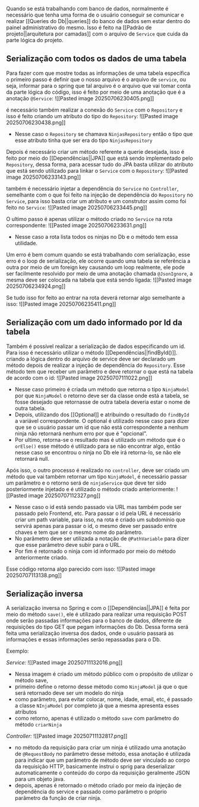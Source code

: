  Quando se está trabalhando com banco de dados, normalmente é necessário que tenha uma forma de o usuário conseguir se comunicar e realizar [[Queries do Db||queries]] do banco de dados sem estar dentro do painel administrativo do mesmo. Isso é feito na [[Padrão de projeto||arquitetura por camadas]] com o arquivo de `Service` que cuida da parte lógica do projeto. 


## Serialização com todos os dados de uma tabela

Para fazer com que mostre todas as informações de uma tabela específica o primeiro passo é definir que o nosso arquivo é o arquivo de `service`, ou seja, informar para o spring que tal arquivo é o arquivo que vai tomar conta da parte lógica do código, isso é feito por meio de uma anotação que é a anotação `@Service`:
![[Pasted image 20250706230405.png]]


é necessário também realizar a conexão do `Service` com o `Repository` e isso é feito criando um atributo do tipo do `Repository`:
![[Pasted image 20250706230438.png]]
- Nesse caso o `Repository` se chamava `NinjasRepository` então o tipo que esse atributo tinha que ser era do tipo `NinjasRepository`


Depois é necessário criar um método referente a querie desejada, isso é feito por meio do [[Dependências||JPA]] que está sendo implementado pelo `Repository`, dessa forma, para acessar tudo do JPA basta utilizar do atributo que está sendo utilizado para linkar o `Service` com o `Repository`: 
![[Pasted image 20250706233143.png]]

também é necessário injetar a dependência do `Service` no `Controller`, semelhante com o que foi feito na injeção de dependência do `Repository` no `Service`, para isso basta criar um atributo e um construtor assim como foi feito no `Service`: 
![[Pasted image 20250706233445.png]]

O ultimo passo é apenas utilizar o método criado no `Service` na rota correspondente:
![[Pasted image 20250706233631.png]]
- Nesse caso a rota lista todos os ninjas no Db e o método tem essa utilidade.

Um erro é bem comum quando se está trabalhando com serialização, esse erro é o loop de serialização, ele ocorre quando uma tabela se referência a outra por meio de um foreign key causando um loop realmente, ele pode ser facilmente resolvido por meio de uma anotação chamada `@JsonIgnore`, a mesma deve ser colocada na tabela que está sendo ligada:
![[Pasted image 20250706234924.png]]

Se tudo isso for feito ao entrar na rota deverá retornar algo semelhante a isso: 
![[Pasted image 20250706235411.png]]




## Serialização com um dado informado por Id da tabela

Também é possível realizar a serialização de dados especificando um id. Para isso é necessário utilizar o método [[Dependências||findById()]]. criando a lógica dentro do arquivo de service deve ser declarado um método depois de realizar a injeção de dependência do `Repository`.
Esse método tem que receber um parâmetro e deve retornar o que está na tabela de acordo com o id:
![[Pasted image 20250707111022.png]]
- Nesse caso primeiro é criada um método que retorna o tipo `NinjaModel` por que `NinjaModel` o retorno deve ser da classe onde está a tabela, se fosse desejado que retornasse de outra tabela deveria estar o nome de outra tabela. 
- Depois, utilizando dos [[Optional]] e atribuindo o resultado do `findById` a variável correspondente. O optional é utilizado nesse caso para dizer que se o usuário passar um id que não está correspondente a nenhum ninja não retornará nenhum erro por que é "opcional".
- Por ultimo, retorna-se o resultado mas é utilizado um método que é o `orElse()` esse método é utilizado para se não encontrar algo, então nesse caso se encontrou o ninja no Db ele irá retorna-lo, se não ele retornará null.

Após isso, o outro processo é realizado no `controller`, deve ser criado um método que vai também retornar um tipo `NinjaModel`, é necessário passar um parâmetro e o retorno será de `ninjaService` que deve ter sido posteriormente injetado e é  utilizado o método criado anteriormente:
![[Pasted image 20250707112327.png]]
- Nesse caso o id está sendo passado via URL mas também pode ser passado pelo Frontend, etc. Para passar o id pela URL é necessário criar um path variable, para isso, na rota é criado um subdomínio que servirá apenas para passar o id, o mesmo deve ser passado entre chaves e tem que ser o mesmo nome do parâmetro.
- No parâmetro deve ser utilizada a notação de `@PathVariable` para dizer que esse parâmetro deve subir para o URL.
- Por fim é retornado o ninja com id informado por meio do método anteriormente criado.

Esse código retorna algo parecido com isso:
![[Pasted image 20250707113138.png]]



## Serialização inversa
A serialização inversa no Spring e com o [[Dependências||JPA]] é feita por meio do método `save()`, ele é utilizado para realizar uma requisição POST onde serão passadas informações para o banco de dados, diferente de requisições do tipo GET que pegam informações do Db. Dessa forma será feita uma serialização inversa dos dados, onde o usuário passará as informações e essas informações serão repassadas para o Db.

Exemplo:

*Service:*
![[Pasted image 20250711132016.png]]
- Nessa imagem é criado um método público com o propósito de utilizar o método save,
- primeiro define o retorno desse método como `NinjaModel` já que o que será retornado deve ser um modelo do ninja
- como parâmetro, para evitar colocar, nome, idade, email, etc, é passado a classe `NInjaModel` por completo já que a mesma apresenta esses atributos
- como retorno, apenas é utilizado o método `save` com parâmetro do método `criarNinja`


*Controller:*
![[Pasted image 20250711132817.png]]
- no método da requisição para criar um ninja é utilizado uma anotação de `@RequestBody` no parâmetro desse método, essa anotação é utilizada para indicar que um parâmetro de método deve ser vinculado ao corpo da requisição HTTP, basicamente instrui o sprig para deserializar automaticamente o conteúdo do corpo da requisição geralmente JSON para um objeto java.
- depois, apenas é retornado o método criado por meio da injeção de dependência do service e passado como parâmetro o próprio parâmetro da função de criar ninja.